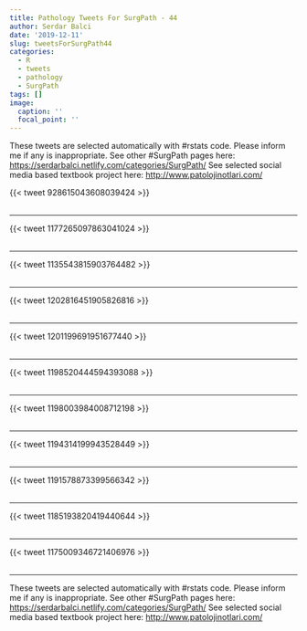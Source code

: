 ```yaml
---
title: Pathology Tweets For SurgPath - 44
author: Serdar Balci
date: '2019-12-11'
slug: tweetsForSurgPath44
categories:
  - R
  - tweets
  - pathology
  - SurgPath
tags: []
image:
  caption: ''
  focal_point: ''
---
```



These tweets are selected automatically with #rstats code. Please inform me if any is inappropriate.
See other #SurgPath pages here: https://serdarbalci.netlify.com/categories/SurgPath/ 
See selected social media based textbook project here: http://www.patolojinotlari.com/

{{< tweet 928615043608039424 >}}
<br>
<br>
<hr>
{{< tweet 1177265097863041024 >}}
<br>
<br>
<hr>
{{< tweet 1135543815903764482 >}}
<br>
<br>
<hr>
{{< tweet 1202816451905826816 >}}
<br>
<br>
<hr>
{{< tweet 1201199691951677440 >}}
<br>
<br>
<hr>
{{< tweet 1198520444594393088 >}}
<br>
<br>
<hr>
{{< tweet 1198003984008712198 >}}
<br>
<br>
<hr>
{{< tweet 1194314199943528449 >}}
<br>
<br>
<hr>
{{< tweet 1191578873399566342 >}}
<br>
<br>
<hr>
{{< tweet 1185193820419440644 >}}
<br>
<br>
<hr>
{{< tweet 1175009346721406976 >}}
<br>
<br>
<hr>


These tweets are selected automatically with #rstats code. Please inform me if any is inappropriate.
See other #SurgPath pages here: https://serdarbalci.netlify.com/categories/SurgPath/ 
See selected social media based textbook project here: http://www.patolojinotlari.com/
